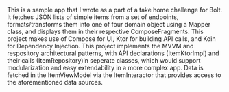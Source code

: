 This is a sample app that I wrote as a part of a take home challenge for Bolt. It fetches JSON lists of simple items from a set of endpoints, formats/transforms them into one of four domain object using a Mapper class, and displays them in their respective ComposeFragments.
This project makes use of Compose for UI, Ktor for building API calls, and Koin for Dependency Injection.
This project implements the MVVM and respository architectural patterns, with API declarations (ItemKtorImpl) and their calls (ItemRepository)in seperate classes, which would support modularization and easy extendability in a more complex app. Data is fetched in the ItemViewModel via the ItemInteractor that provides access to the aforementioned data sources.
